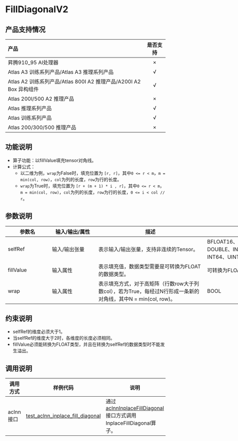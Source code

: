 # FillDiagonalV2

## 产品支持情况

| 产品                                                         | 是否支持 |
| :----------------------------------------------------------- | :------: |
| <term>昇腾910_95 AI处理器</term>                             |    ×     |
| <term>Atlas A3 训练系列产品/Atlas A3 推理系列产品</term>     |    √     |
| <term>Atlas A2 训练系列产品/Atlas 800I A2 推理产品/A200I A2 Box 异构组件</term> |    √     |
| <term>Atlas 200I/500 A2 推理产品</term>                      |    ×     |
| <term>Atlas 推理系列产品 </term>                             |    √     |
| <term>Atlas 训练系列产品</term>                              |    √     |
| <term>Atlas 200/300/500 推理产品</term>                      |    ×     |

## 功能说明

- 算子功能：以fillValue填充tensor对角线。
- 计算公式：
  - 以二维为例，`wrap`为False时，填充位置为 `[r, r]`，其中`0 <= r < m`，`m = min(col, row)`，`col`为列的长度，`row`为行的长度。
  - `wrap`为True时，填充位置为 `[r + (m + 1) * i , r]`，其中`0 <= r < m`，`m = min(col, row)`，`col`为列的长度，`row`为行的长度，`0 <= i < col // r`。


## 参数说明

<table style="undefined;table-layout: fixed; width: 1043px"><colgroup>
<col style="width: 139px">
<col style="width: 146px">
<col style="width: 342px">
<col style="width: 320px">
<col style="width: 96px">
</colgroup>
<thead>
  <tr>
    <th>参数名</th>
    <th>输入/输出/属性</th>
    <th>描述</th>
    <th>数据类型</th>
    <th>数据格式</th>
  </tr></thead>
<tbody>
  <tr>
    <td>selfRef</td>
    <td>输入/输出张量</td>
    <td>表示输入/输出张量，支持非连续的Tensor。</td>
    <td>BFLOAT16、FLOAT16、FLOAT、DOUBLE、INT8、INT16、INT32、INT64、UINT8、BOOL</td>
    <td>ND</td>
  </tr>
  <tr>
    <td>fillValue</td>
    <td>输入属性</td>
    <td>表示填充值，数据类型需要是可转换为FLOAT的数据类型。</td>
    <td>可转换为FLOAT的数据类型</td>
    <td>-</td>
  </tr>
  <tr>
    <td>wrap</td>
    <td>输入属性</td>
    <td>表示填充方式，对于高矩阵（行数row大于列数col），若为True，每经过N行形成一条新的对角线，其中N = min(col, row)。</td>
    <td>BOOL</td>
    <td>-</td>
  </tr>
</tbody>
</table>

## 约束说明

- selfRef的维度必须大于1。
- 当selfRef的维度大于2时，各维度的长度必须相同。
- fillValue必须能转换为FLOAT类型，并且在转换为selfRef的数据类型时不能发生溢出。

## 调用说明

| 调用方式  | 样例代码                                                     | 说明                                                         |
| --------- | ------------------------------------------------------------ | ------------------------------------------------------------ |
| aclnn接口 | [test_aclnn_inplace_fill_diagonal](./examples/test_aclnn_fill_diagonal_v2.cpp) | 通过[aclnnInplaceFillDiagonal](docs/aclnnInplaceFillDiagonal.md)接口方式调用InplaceFillDiagonal算子。 |

